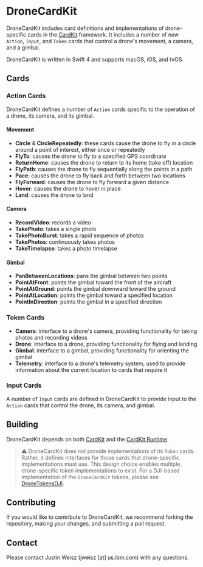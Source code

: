 # DroneCardKit

DroneCardKit includes card definitions and implementations of drone-specific cards in the [CardKit](https://github.com/CardKit/card-kit) framework. It includes a number of new `Action`, `Input`, and `Token` cards that control a drone's movement, a camera, and a gimbal.

DroneCardKit is written in Swift 4 and supports macOS, iOS, and tvOS.

## Cards

### Action Cards

DroneCardKit defines a number of `Action` cards specific to the operation of a drone, its camera, and its gimbal.

#### Movement

- **Circle** & **CircleRepeatedly**: these cards cause the drone to fly in a circle around a point of interest, either once or repeatedly
- **FlyTo**: causes the drone to fly to a specified GPS coordinate
- **ReturnHome**: causes the drone to return to its home (take off) location
- **FlyPath**: causes the drone to fly sequentially along the points in a path
- **Pace**: causes the drone to fly back and forth between two locations
- **FlyForward**: causes the drone to fly forward a given distance
- **Hover**: causes the drone to hover in place
- **Land**: causes the drone to land

#### Camera

- **RecordVideo**: records a video
- **TakePhoto**: takes a single photo
- **TakePhotoBurst**: takes a rapid sequence of photos
- **TakePhotos**: continuously takes photos
- **TakeTimelapse**: takes a photo timelapse

#### Gimbal

- **PanBetweenLocations**: pans the gimbal between two points
- **PointAtFront**: points the gimbal toward the front of the aircraft
- **PointAtGround**: points the gimbal downward toward the ground
- **PointAtLocation**: points the gimbal toward a specified location
- **PointInDirection**: points the gimbal in a specified direction

### Token Cards

- **Camera**: interface to a drone's camera, providing functionality for taking photos and recording videos
- **Drone**: interface to a drone, providing functionality for flying and landing
- **Gimbal**: interface to a gimbal, providing functionality for orienting the gimbal
- **Telemetry**: interface to a drone's telemetry system, used to provide information about the current location to cards that require it

### Input Cards

A number of `Input` cards are defined in DroneCardKit to provide input to the `Action` cards that control the drone, its camera, and gimbal.

## Building

DroneCardKit depends on both [CardKit](https://github.com/CardKit/card-kit) and the [CardKit Runtime](https://github.com/CardKit/card-kit-runtime).

> ⚠️ DroneCardKit does *not* provide implementations of its `Token` cards. Rather, it defines interfaces for those cards that drone-specific implementations must use. This design choice enables multiple, drone-specific token implementations to exist. For a DJI-based implementation of the `DroneCardKit` tokens, please see [DroneTokensDJI](https://github.com/CardKit/drone-tokens-dji).

## Contributing

If you would like to contribute to DroneCardKit, we recommend forking the repository, making your changes, and submitting a pull request.

## Contact

Please contact Justin Weisz (jweisz [at] us.ibm.com) with any questions.
